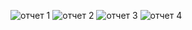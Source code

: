 ![отчет 1](https://github.com/ElviraAnisenko/Allure/assets/142293628/09fc48aa-dc6d-40c2-9d85-03b0e42c94f5)
![отчет 2](https://github.com/ElviraAnisenko/Allure/assets/142293628/939d27fd-4472-4dc1-a80c-af5df182ffa7)
![отчет 3](https://github.com/ElviraAnisenko/Allure/assets/142293628/fc80d0d3-ee53-42ec-bb89-8ce953b6c5d5)
![отчет 4](https://github.com/ElviraAnisenko/Allure/assets/142293628/62b820e1-2ea5-4e11-b5e4-736586f87cb7)
